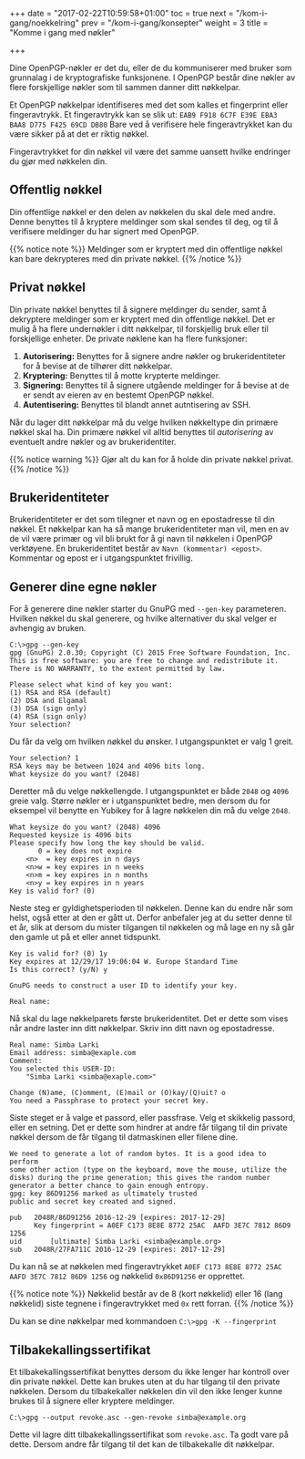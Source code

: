 +++
date = "2017-02-22T10:59:58+01:00"
toc = true
next = "/kom-i-gang/noekkelring"
prev = "/kom-i-gang/konsepter"
weight = 3
title = "Komme i gang med nøkler"

+++

Dine OpenPGP-nøkler er det du, eller de du kommuniserer med bruker som grunnalag
i de kryptografiske funksjonene. I OpenPGP består dine nøkler av flere
forskjellige nøkler som til sammen danner ditt nøkkelpar.

Et OpenPGP nøkkelpar identifiseres med det som kalles et fingerprint eller
fingeravtrykk. Et fingeravtrykk kan se slik ut:
`EAB9 F918 6C7F E39E EBA3  BAA8 D775 F425 69CD DB80`
Bare ved å verifisere hele fingeravtrykket kan du være sikker på at det er
riktig nøkkel.

Fingeravtrykket for din nøkkel vil være det samme uansett hvilke endringer du
gjør med nøkkelen din.

Offentlig nøkkel
----------------

Din offentlige nøkkel er den delen av nøkkelen du skal dele med andre. Denne
benyttes til å kryptere meldinger som skal sendes til deg, og til å verifisere
meldinger du har signert med OpenPGP.

{{% notice note %}}
Meldinger som er kryptert med din offentlige nøkkel kan bare dekrypteres med din private nøkkel.
{{% /notice %}}

Privat nøkkel
-------------

Din private nøkkel benyttes til å signere meldinger du sender, samt å dekryptere
meldinger som er kryptert med din offentlige nøkkel. Det er mulig å ha flere
undernøkler i ditt nøkkelpar, til forskjellig bruk eller til forskjellige
enheter. De private nøklene kan ha flere funksjoner:

1. **Autorisering:** Benyttes for å signere andre nøkler og brukeridentiteter for å bevise at de tilhører ditt nøkkelpar.
2. **Kryptering:** Benyttes til å motte krypterte meldinger.
3. **Signering:** Benyttes til å signere utgående meldinger for å bevise at de er sendt av eieren av en bestemt OpenPGP nøkkel.
4. **Autentisering:** Benyttes til blandt annet autntisering av SSH.

Når du lager ditt nøkkelpar må du velge hvilken nøkkeltype din primære nøkkel
skal ha. Din primære nøkkel vil alltid benyttes til *autorisering* av eventuelt
andre nøkler og av brukeridentiter.

{{% notice warning %}}
Gjør alt du kan for å holde din private nøkkel privat.
{{% /notice %}}

Brukeridentiteter
-----------------

Brukeridentiteter er det som tilegner et navn og en epostadresse til din nøkkel.
Et nøkkelpar kan ha så mange brukeridentiteter man vil, men en av de vil være
primær og vil bli brukt for å gi navn til nøkkelen i OpenPGP verktøyene.
En brukeridentitet består av ``Navn (kommentar) <epost>``. Kommentar og epost er
i utgangspunktet frivillig.

Generer dine egne nøkler
------------------------

For å generere dine nøkler starter du GnuPG med `--gen-key` parameteren.
Hvilken nøkkel du skal generere, og hvilke alternativer du skal velger
er avhengig av bruken.


    C:\>gpg --gen-key
    gpg (GnuPG) 2.0.30; Copyright (C) 2015 Free Software Foundation, Inc.
    This is free software: you are free to change and redistribute it.
    There is NO WARRANTY, to the extent permitted by law.

    Please select what kind of key you want:
    (1) RSA and RSA (default)
    (2) DSA and Elgamal
    (3) DSA (sign only)
    (4) RSA (sign only)
    Your selection?

Du får da velg om hvilken nøkkel du ønsker. I utgangspunktet er valg 1 greit.



    Your selection? 1
    RSA keys may be between 1024 and 4096 bits long.
    What keysize do you want? (2048)

Deretter må du velge nøkkellengde. I utgangspunktet er både ``2048`` og ``4096``
greie valg. Større nøkler er i utganspunktet bedre, men dersom du for eksempel
vil benytte en Yubikey for å lagre nøkkelen din må du velge ``2048``.


    What keysize do you want? (2048) 4096
    Requested keysize is 4096 bits
    Please specify how long the key should be valid.
           0 = key does not expire
        <n>  = key expires in n days
        <n>w = key expires in n weeks
        <n>m = key expires in n months
        <n>y = key expires in n years
    Key is valid for? (0)

Neste steg er gyldighetsperioden til nøkkelen. Denne kan du endre når som helst,
også etter at den er gått ut. Derfor anbefaler jeg at du setter denne til et år,
slik at dersom du mister tilgangen til nøkkelen og må lage en ny så går den gamle
ut på et eller annet tidspunkt.


    Key is valid for? (0) 1y
    Key expires at 12/29/17 19:06:04 W. Europe Standard Time
    Is this correct? (y/N) y

    GnuPG needs to construct a user ID to identify your key.

    Real name:

Nå skal du lage nøkkelparets første brukeridentitet. Det er dette som vises
når andre laster inn ditt nøkkelpar. Skriv inn ditt navn og epostadresse.


    Real name: Simba Larki
    Email address: simba@exaple.com
    Comment:
    You selected this USER-ID:
        "Simba Larki <simba@exaple.com>"

    Change (N)ame, (C)omment, (E)mail or (O)kay/(Q)uit? o
    You need a Passphrase to protect your secret key.

Siste steget er å valge et passord, eller passfrase. Velg et skikkelig passord,
eller en setning. Det er dette som hindrer at andre får tilgang til din private
nøkkel dersom de får tilgang til datmaskinen eller filene dine.


    We need to generate a lot of random bytes. It is a good idea to perform
    some other action (type on the keyboard, move the mouse, utilize the
    disks) during the prime generation; this gives the random number
    generator a better chance to gain enough entropy.
    gpg: key 86D91256 marked as ultimately trusted
    public and secret key created and signed.

    pub   2048R/86D91256 2016-12-29 [expires: 2017-12-29]
          Key fingerprint = A0EF C173 8E8E 8772 25AC  AAFD 3E7C 7812 86D9 1256
    uid       [ultimate] Simba Larki <simba@example.org>
    sub   2048R/27FA711C 2016-12-29 [expires: 2017-12-29]

Du kan nå se at nøkkelen med fingeravtrykket
`A0EF C173 8E8E 8772 25AC  AAFD 3E7C 7812 86D9 1256` og nøkkelid `0x86D91256`
er opprettet.

{{% notice note %}}
Nøkkelid består av de 8 (kort nøkkelid) eller 16 (lang nøkkelid) siste tegnene i fingeravtrykket med `0x` rett forran.
{{% /notice %}}

Du kan se dine nøkkelpar med kommandoen `C:\>gpg -K --fingerprint`

Tilbakekallingssertifikat
-------------------------

Et tilbakekallingssertifikat benyttes dersom du ikke lenger har kontroll over din
private nøkkel. Dette kan brukes uten at du har tilgang til den private nøkkelen.
Dersom du tilbakekaller nøkkelen din vil den ikke lenger kunne brukes til å
signere eller kryptere meldinger.


    C:\>gpg --output revoke.asc --gen-revoke simba@example.org

Dette vil lagre ditt tilbakekallingssertifikat som `revoke.asc`. Ta godt vare
på dette. Dersom andre får tilgang til det kan de tilbakekalle dit nøkkelpar.
